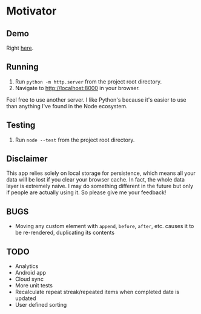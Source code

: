 # Motivator

## Demo

Right [here](https://dkennedy.io/motivator).

## Running

1. Run `python -m http.server` from the project root directory.
2. Navigate to [http://localhost:8000](http://localhost:8000) in your browser.

Feel free to use another server. I like Python's because it's easier to use than
anything I've found in the Node ecosystem.

## Testing

1. Run `node --test` from the project root directory.

## Disclaimer

This app relies solely on local storage for persistence, which means all your
data will be lost if you clear your browser cache. In fact, the whole data
layer is extremely naive. I may do something different in the future but only
if people are actually using it. So please give me your feedback!

## BUGS

* Moving any custom element with `append`, `before`, `after`, etc. causes it to
  be re-rendered, duplicating its contents

## TODO

* Analytics
* Android app
* Cloud sync
* More unit tests
* Recalculate repeat streak/repeated items when completed date is updated
* User defined sorting
